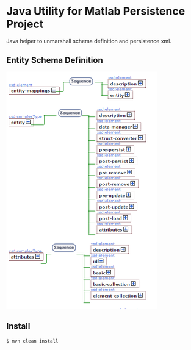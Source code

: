 # Java Utility for Matlab Persistence Project 

Java helper to unmarshall schema definition and persistence xml.

## Entity Schema Definition 

![Description](src/main/resources/orm-schema.png)


## Install

```
$ mvn clean install
```
